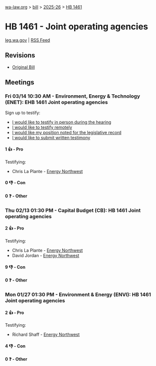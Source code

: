 [wa-law.org](/) > [bill](/bill/) > [2025-26](/bill/2025-26/) > [HB 1461](/bill/2025-26/hb/1461/)

# HB 1461 - Joint operating agencies
[leg.wa.gov](https://app.leg.wa.gov/billsummary?BillNumber=1461&Year=2025&Initiative=false) | [RSS Feed](./rss.xml)

## Revisions
* [Original Bill](1/)

## Meetings
### Fri 03/14 10:30 AM - Environment, Energy & Technology (ENET): EHB 1461 Joint operating agencies
Sign up to testify:
* [I would like to testify in person during the hearing](https://app.leg.wa.gov/csi/Testifier/Add?chamber=House&mId=32962&aId=165469&caId=26351&tId=1)
* [I would like to testify remotely](https://app.leg.wa.gov/csi/Testifier/Add?chamber=House&mId=32962&aId=165469&caId=26351&tId=2)
* [I would like my position noted for the legislative record](https://app.leg.wa.gov/csi/Testifier/Add?chamber=House&mId=32962&aId=165469&caId=26351&tId=3)
* [I would like to submit written testimony](https://app.leg.wa.gov/csi/Testifier/Add?chamber=House&mId=32962&aId=165469&caId=26351&tId=4)

#### 1 👍 - Pro
Testifying:
* Chris La Plante - [Energy Northwest](/org/energy_northwest/)

#### 0 👎 - Con

#### 0 ❓ - Other

### Thu 02/13 01:30 PM - Capital Budget (CB): HB 1461 Joint operating agencies
#### 2 👍 - Pro
Testifying:
* Chris La Plante - [Energy Northwest](/org/energy_northwest/)
* David Jordan - [Energy Northwest](/org/energy_northwest/)

#### 9 👎 - Con

#### 0 ❓ - Other

### Mon 01/27 01:30 PM - Environment & Energy (ENVI): HB 1461 Joint operating agencies
#### 2 👍 - Pro
Testifying:
* Richard Shaff - [Energy Northwest](/org/energy_northwest/)

#### 4 👎 - Con

#### 0 ❓ - Other
